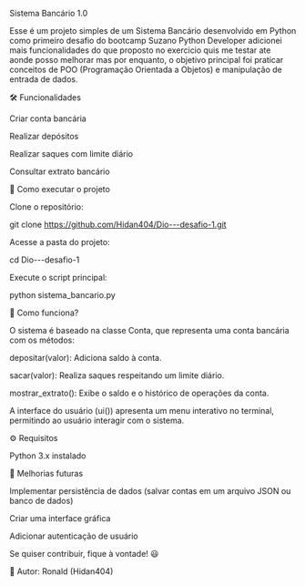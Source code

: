 Sistema Bancário 1.0

Esse é um projeto simples de um Sistema Bancário desenvolvido em Python como primeiro desafio do bootcamp Suzano Python Developer adicionei mais funcionalidades do que proposto no exercicio quis me testar ate aonde posso melhorar mas por enquanto, o objetivo principal foi  praticar conceitos de POO (Programação Orientada a Objetos) e manipulação de entrada de dados.

🛠 Funcionalidades

Criar conta bancária

Realizar depósitos

Realizar saques com limite diário

Consultar extrato bancário

🚀 Como executar o projeto

Clone o repositório:

git clone https://github.com/Hidan404/Dio---desafio-1.git

Acesse a pasta do projeto:

cd Dio---desafio-1

Execute o script principal:

python sistema_bancario.py

📝 Como funciona?

O sistema é baseado na classe Conta, que representa uma conta bancária com os métodos:

depositar(valor): Adiciona saldo à conta.

sacar(valor): Realiza saques respeitando um limite diário.

mostrar_extrato(): Exibe o saldo e o histórico de operações da conta.

A interface do usuário (ui()) apresenta um menu interativo no terminal, permitindo ao usuário interagir com o sistema.

⚙ Requisitos

Python 3.x instalado

🔗 Melhorias futuras

Implementar persistência de dados (salvar contas em um arquivo JSON ou banco de dados)

Criar uma interface gráfica

Adicionar autenticação de usuário

Se quiser contribuir, fique à vontade! 😃

📌 Autor: Ronald (Hidan404)
